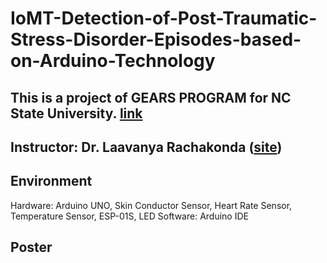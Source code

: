 # IoMT-Detection-of-Post-Traumatic-Stress-Disorder-Episodes-based-on-Arduino-Technology

## This is a project of GEARS PROGRAM for NC State University. [link](https://gti.ncsu.edu/gears/)

## Instructor: Dr. Laavanya Rachakonda ([site](https://sites.google.com/view/laavanyarachakonda))

## Environment
Hardware: Arduino UNO, Skin Conductor Sensor, Heart Rate Sensor, Temperature Sensor, ESP-01S, LED
Software: Arduino IDE

## Poster
